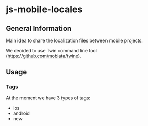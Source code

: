 # js-mobile-locales
General Information
--------------------
Main idea to share the localization files between mobile projects.

We decided to use Twin command line tool (https://github.com/mobiata/twine).


## Usage
### Tags  
  At the moment we have 3 types of tags:
  - ios
  - android
  - new

